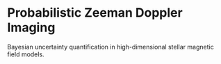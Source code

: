 # Probabilistic Zeeman Doppler Imaging
Bayesian uncertainty quantification in high-dimensional stellar magnetic field models.
